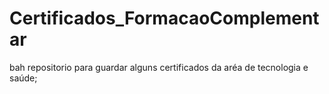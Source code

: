 # Certificados_FormacaoComplementar
bah repositorio para guardar alguns certificados da aréa de tecnologia e saúde;
